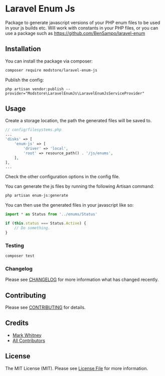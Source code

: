 # Laravel Enum Js

Package to generate javascript versions of your PHP enum files to be used in your js builds etc.
Will work with constants in your PHP files, or you can use a package such as https://github.com/BenSampo/laravel-enum

## Installation

You can install the package via composer:

```bash
composer require modstore/laravel-enum-js
```

Publish the config:

```
php artisan vendor:publish --provider="Modstore\LaravelEnumJs\LaravelEnumJsServiceProvider"
```

## Usage

Create a storage location, the path the generated files will be saved to.
``` php
// config/filesystems.php
...
'disks' => [
    'enum-js' => [
        'driver' => 'local',
        'root' => resource_path() . '/js/enums',
    ],
],
...
```
Check the other configuration options in the config file.

You can generate the js files by running the following Artisan command:
``` bash
php artisan enum-js:generate 
```

You can then use the generated files in your javascript like so:
``` javascript
import * as Status from '../enums/Status'

if (this.status === Status.Active) {
    // Do something.
}
```

### Testing

``` bash
composer test
```

### Changelog

Please see [CHANGELOG](CHANGELOG.md) for more information what has changed recently.

## Contributing

Please see [CONTRIBUTING](CONTRIBUTING.md) for details.

## Credits

- [Mark Whitney](https://github.com/modstore)
- [All Contributors](../../contributors)

## License

The MIT License (MIT). Please see [License File](LICENSE.md) for more information.
